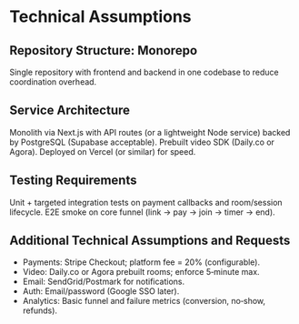 # Technical Assumptions

## Repository Structure: Monorepo
Single repository with frontend and backend in one codebase to reduce coordination overhead.

## Service Architecture
Monolith via Next.js with API routes (or a lightweight Node service) backed by PostgreSQL (Supabase acceptable). Prebuilt video SDK (Daily.co or Agora). Deployed on Vercel (or similar) for speed.

## Testing Requirements
Unit + targeted integration tests on payment callbacks and room/session lifecycle. E2E smoke on core funnel (link → pay → join → timer → end).

## Additional Technical Assumptions and Requests
- Payments: Stripe Checkout; platform fee = 20% (configurable).
- Video: Daily.co or Agora prebuilt rooms; enforce 5‑minute max.
- Email: SendGrid/Postmark for notifications.
- Auth: Email/password (Google SSO later).
- Analytics: Basic funnel and failure metrics (conversion, no‑show, refunds).

